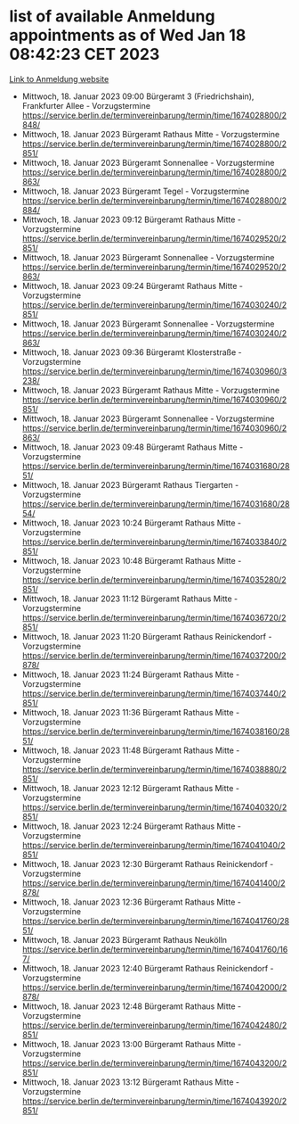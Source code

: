 # list of available Anmeldung appointments as of Wed Jan 18 08:42:23 CET 2023
[Link to Anmeldung website](https://service.berlin.de/terminvereinbarung/termin/tag.php?termin=0&anliegen[]=120686&dienstleisterlist=122210,122217,327316,122219,327312,122227,327314,122231,327346,122243,327348,122252,329742,122260,329745,122262,329748,122254,329751,122271,327278,122273,327274,122277,327276,330436,122280,327294,122282,327290,122284,327292,327539,122291,327270,122285,327266,122286,327264,122296,327268,150230,329760,122301,327282,122297,327286,122294,327284,122312,329763,122314,329775,122304,327330,122311,327334,122309,327332,122281,327352,122279,329772,122276,327324,122274,327326,122267,329766,122246,327318,122251,327320,122257,327322,122208,327298,122226,327300,121362,121364&herkunft=http%3A%2F%2Fservice.berlin.de%2Fdienstleistung%2F120686%2F)
- Mittwoch, 18. Januar 2023 09:00 Bürgeramt 3 (Friedrichshain), Frankfurter Allee - Vorzugstermine https://service.berlin.de/terminvereinbarung/termin/time/1674028800/2848/
- Mittwoch, 18. Januar 2023  Bürgeramt Rathaus Mitte - Vorzugstermine https://service.berlin.de/terminvereinbarung/termin/time/1674028800/2851/
- Mittwoch, 18. Januar 2023  Bürgeramt Sonnenallee - Vorzugstermine https://service.berlin.de/terminvereinbarung/termin/time/1674028800/2863/
- Mittwoch, 18. Januar 2023  Bürgeramt Tegel - Vorzugstermine https://service.berlin.de/terminvereinbarung/termin/time/1674028800/2884/
- Mittwoch, 18. Januar 2023 09:12 Bürgeramt Rathaus Mitte - Vorzugstermine https://service.berlin.de/terminvereinbarung/termin/time/1674029520/2851/
- Mittwoch, 18. Januar 2023  Bürgeramt Sonnenallee - Vorzugstermine https://service.berlin.de/terminvereinbarung/termin/time/1674029520/2863/
- Mittwoch, 18. Januar 2023 09:24 Bürgeramt Rathaus Mitte - Vorzugstermine https://service.berlin.de/terminvereinbarung/termin/time/1674030240/2851/
- Mittwoch, 18. Januar 2023  Bürgeramt Sonnenallee - Vorzugstermine https://service.berlin.de/terminvereinbarung/termin/time/1674030240/2863/
- Mittwoch, 18. Januar 2023 09:36 Bürgeramt Klosterstraße - Vorzugstermine https://service.berlin.de/terminvereinbarung/termin/time/1674030960/3238/
- Mittwoch, 18. Januar 2023  Bürgeramt Rathaus Mitte - Vorzugstermine https://service.berlin.de/terminvereinbarung/termin/time/1674030960/2851/
- Mittwoch, 18. Januar 2023  Bürgeramt Sonnenallee - Vorzugstermine https://service.berlin.de/terminvereinbarung/termin/time/1674030960/2863/
- Mittwoch, 18. Januar 2023 09:48 Bürgeramt Rathaus Mitte - Vorzugstermine https://service.berlin.de/terminvereinbarung/termin/time/1674031680/2851/
- Mittwoch, 18. Januar 2023  Bürgeramt Rathaus Tiergarten - Vorzugstermine https://service.berlin.de/terminvereinbarung/termin/time/1674031680/2854/
- Mittwoch, 18. Januar 2023 10:24 Bürgeramt Rathaus Mitte - Vorzugstermine https://service.berlin.de/terminvereinbarung/termin/time/1674033840/2851/
- Mittwoch, 18. Januar 2023 10:48 Bürgeramt Rathaus Mitte - Vorzugstermine https://service.berlin.de/terminvereinbarung/termin/time/1674035280/2851/
- Mittwoch, 18. Januar 2023 11:12 Bürgeramt Rathaus Mitte - Vorzugstermine https://service.berlin.de/terminvereinbarung/termin/time/1674036720/2851/
- Mittwoch, 18. Januar 2023 11:20 Bürgeramt Rathaus Reinickendorf - Vorzugstermine https://service.berlin.de/terminvereinbarung/termin/time/1674037200/2878/
- Mittwoch, 18. Januar 2023 11:24 Bürgeramt Rathaus Mitte - Vorzugstermine https://service.berlin.de/terminvereinbarung/termin/time/1674037440/2851/
- Mittwoch, 18. Januar 2023 11:36 Bürgeramt Rathaus Mitte - Vorzugstermine https://service.berlin.de/terminvereinbarung/termin/time/1674038160/2851/
- Mittwoch, 18. Januar 2023 11:48 Bürgeramt Rathaus Mitte - Vorzugstermine https://service.berlin.de/terminvereinbarung/termin/time/1674038880/2851/
- Mittwoch, 18. Januar 2023 12:12 Bürgeramt Rathaus Mitte - Vorzugstermine https://service.berlin.de/terminvereinbarung/termin/time/1674040320/2851/
- Mittwoch, 18. Januar 2023 12:24 Bürgeramt Rathaus Mitte - Vorzugstermine https://service.berlin.de/terminvereinbarung/termin/time/1674041040/2851/
- Mittwoch, 18. Januar 2023 12:30 Bürgeramt Rathaus Reinickendorf - Vorzugstermine https://service.berlin.de/terminvereinbarung/termin/time/1674041400/2878/
- Mittwoch, 18. Januar 2023 12:36 Bürgeramt Rathaus Mitte - Vorzugstermine https://service.berlin.de/terminvereinbarung/termin/time/1674041760/2851/
- Mittwoch, 18. Januar 2023  Bürgeramt Rathaus Neukölln https://service.berlin.de/terminvereinbarung/termin/time/1674041760/167/
- Mittwoch, 18. Januar 2023 12:40 Bürgeramt Rathaus Reinickendorf - Vorzugstermine https://service.berlin.de/terminvereinbarung/termin/time/1674042000/2878/
- Mittwoch, 18. Januar 2023 12:48 Bürgeramt Rathaus Mitte - Vorzugstermine https://service.berlin.de/terminvereinbarung/termin/time/1674042480/2851/
- Mittwoch, 18. Januar 2023 13:00 Bürgeramt Rathaus Mitte - Vorzugstermine https://service.berlin.de/terminvereinbarung/termin/time/1674043200/2851/
- Mittwoch, 18. Januar 2023 13:12 Bürgeramt Rathaus Mitte - Vorzugstermine https://service.berlin.de/terminvereinbarung/termin/time/1674043920/2851/
